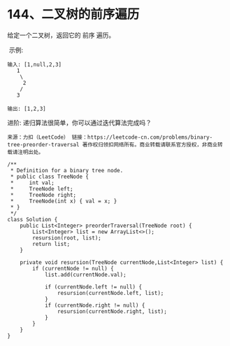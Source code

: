 144、二叉树的前序遍历
===
给定一个二叉树，返回它的 前序 遍历。<br>

 示例:<br>
```
输入: [1,null,2,3]  
   1
    \
     2
    /
   3 

输出: [1,2,3]
```
进阶: 递归算法很简单，你可以通过迭代算法完成吗？<br>

``
来源：力扣（LeetCode）
链接：https://leetcode-cn.com/problems/binary-tree-preorder-traversal
著作权归领扣网络所有。商业转载请联系官方授权，非商业转载请注明出处。
``

```
/**
 * Definition for a binary tree node.
 * public class TreeNode {
 *     int val;
 *     TreeNode left;
 *     TreeNode right;
 *     TreeNode(int x) { val = x; }
 * }
 */
class Solution {
    public List<Integer> preorderTraversal(TreeNode root) {
        List<Integer> list = new ArrayList<>();
        resursion(root, list);
        return list;
    }

    private void resursion(TreeNode currentNode,List<Integer> list) {
        if (currentNode != null) {
            list.add(currentNode.val);

            if (currentNode.left != null) {
                resursion(currentNode.left, list);
            }   
            if (currentNode.right != null) {
                resursion(currentNode.right, list);
            }
        }
    }
}
```
